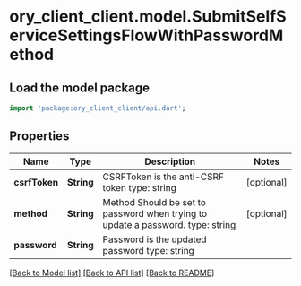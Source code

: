 # ory_client_client.model.SubmitSelfServiceSettingsFlowWithPasswordMethod

## Load the model package
```dart
import 'package:ory_client_client/api.dart';
```

## Properties
Name | Type | Description | Notes
------------ | ------------- | ------------- | -------------
**csrfToken** | **String** | CSRFToken is the anti-CSRF token  type: string | [optional] 
**method** | **String** | Method  Should be set to password when trying to update a password.  type: string | [optional] 
**password** | **String** | Password is the updated password  type: string | 

[[Back to Model list]](../README.md#documentation-for-models) [[Back to API list]](../README.md#documentation-for-api-endpoints) [[Back to README]](../README.md)


